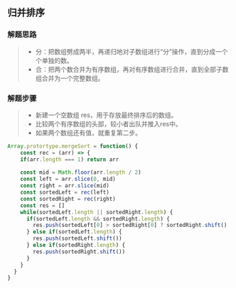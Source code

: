 ## 归并排序

### 解题思路

> - 分：把数组劈成两半，再递归地对子数组进行“分”操作，直到分成一个个单独的数。
> - 合：把两个数合并为有序数组，再对有序数组进行合并，直到全部子数组合并为一个完整数组。

### 解题步骤

> - 新建一个空数组 res，用于存放最终排序后的数组。
> - 比较两个有序数组的头部，较小者出队并推入res中。
> - 如果两个数组还有值，就重复第二步。

```js
Array.protortype.mergeSort = function() {
	const rec = (arr) => {
    if(arr.length === 1) return arr
    
    const mid = Math.floor(arr.length / 2)
    const left = arr.slice(0, mid)
    const right = arr.slice(mid)
    const sortedLeft = rec(left)
    const sortedRight = rec(right)
    const res = []
    while(sortedLeft.length || sortedRight.length) {
      if(sortedLeft.length && sortedRight.length) {
        res.push(sortedLeft[0] > sortedRight[0] ? sortedRight.shift() : sortedLeft.shift)
      } else if(sortedLeft.length) {
        res.push(sortedLeft.shift())
      } else if(sortedRight.length) {
        res.push(sortedRight.shift())
      }
    }
  }
}
```

